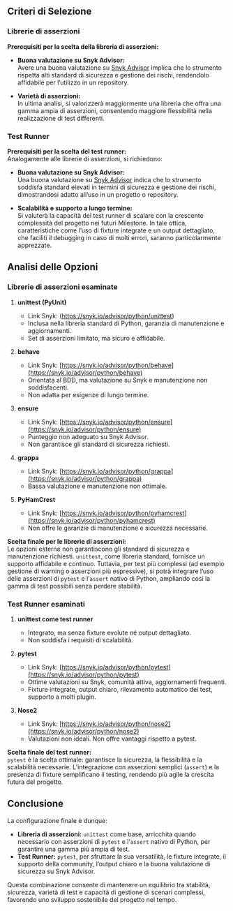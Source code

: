 ## Criteri di Selezione

### Librerie di asserzioni

**Prerequisiti per la scelta della libreria di asserzioni:**

- **Buona valutazione su Snyk Advisor:**  
  Avere una buona valutazione su [Snyk Advisor](https://snyk.io/advisor) implica che lo strumento rispetta alti standard di sicurezza e gestione dei rischi, rendendolo affidabile per l’utilizzo in un repository.
  
- **Varietà di asserzioni:**  
  In ultima analisi, si valorizzerà maggiormente una libreria che offra una gamma ampia di asserzioni, consentendo maggiore flessibilità nella realizzazione di test differenti.

### Test Runner

**Prerequisiti per la scelta del test runner:**  
Analogamente alle librerie di asserzioni, si richiedono:

- **Buona valutazione su Snyk Advisor:**  
  Una buona valutazione su [Snyk Advisor](https://snyk.io/advisor) indica che lo strumento soddisfa standard elevati in termini di sicurezza e gestione dei rischi, dimostrandosi adatto all’uso in un progetto o repository.

- **Scalabilità e supporto a lungo termine:**  
  Si valuterà la capacità del test runner di scalare con la crescente complessità del progetto nei futuri Milestone. In tale ottica, caratteristiche come l’uso di fixture integrate e un output dettagliato, che faciliti il debugging in caso di molti errori, saranno particolarmente apprezzate.


## Analisi delle Opzioni

### Librerie di asserzioni esaminate

1. **unittest (PyUnit)**
   - Link Snyk: (https://snyk.io/advisor/python/unittest)
   - Inclusa nella libreria standard di Python, garanzia di manutenzione e aggiornamenti.
   - Set di asserzioni limitato, ma sicuro e affidabile.

3. **behave**  
   - Link Snyk: [https://snyk.io/advisor/python/behave](https://snyk.io/advisor/python/behave)  
   - Orientata al BDD, ma valutazione su Snyk e manutenzione non soddisfacenti.
   - Non adatta per esigenze di lungo termine.

4. **ensure**  
   - Link Snyk: [https://snyk.io/advisor/python/ensure](https://snyk.io/advisor/python/ensure)  
   - Punteggio non adeguato su Snyk Advisor.  
   - Non garantisce gli standard di sicurezza richiesti.

5. **grappa**  
   - Link Snyk: [https://snyk.io/advisor/python/grappa](https://snyk.io/advisor/python/grappa)  
   - Bassa valutazione e manutenzione non ottimale.
   
6. **PyHamCrest**  
   - Link Snyk: [https://snyk.io/advisor/python/pyhamcrest](https://snyk.io/advisor/python/pyhamcrest)  
   - Non offre le garanzie di manutenzione e sicurezza necessarie.

**Scelta finale per le librerie di asserzioni:**  
Le opzioni esterne non garantiscono gli standard di sicurezza e manutenzione richiesti. `unittest`, come libreria standard, fornisce un supporto affidabile e continuo. Tuttavia, per test più complessi (ad esempio gestione di warning o asserzioni più espressive), si potrà integrare l’uso delle asserzioni di `pytest` e l’`assert` nativo di Python, ampliando così la gamma di test possibili senza perdere stabilità.

### Test Runner esaminati

1. **unittest come test runner**  
   - Integrato, ma senza fixture evolute né output dettagliato.
   - Non soddisfa i requisiti di scalabilità.

2. **pytest**  
   - Link Snyk: [https://snyk.io/advisor/python/pytest](https://snyk.io/advisor/python/pytest)  
   - Ottime valutazioni su Snyk, comunità attiva, aggiornamenti frequenti.
   - Fixture integrate, output chiaro, rilevamento automatico dei test, supporto a molti plugin.
   
3. **Nose2**  
   - Link Snyk: [https://snyk.io/advisor/python/nose2](https://snyk.io/advisor/python/nose2)  
   - Valutazioni non ideali. Non offre vantaggi rispetto a pytest.

**Scelta finale del test runner:**  
`pytest` è la scelta ottimale: garantisce la sicurezza, la flessibilità e la scalabilità necessarie. L’integrazione con asserzioni semplici (`assert`) e la presenza di fixture semplificano il testing, rendendo più agile la crescita futura del progetto.

## Conclusione

La configurazione finale è dunque:

- **Libreria di asserzioni:** `unittest` come base, arricchita quando necessario con asserzioni di `pytest` e l’`assert` nativo di Python, per garantire una gamma più ampia di test.
- **Test Runner:** `pytest`, per sfruttare la sua versatilità, le fixture integrate, il supporto della community, l’output chiaro e la buona valutazione di sicurezza su Snyk Advisor.

Questa combinazione consente di mantenere un equilibrio tra stabilità, sicurezza, varietà di test e capacità di gestione di scenari complessi, favorendo uno sviluppo sostenibile del progetto nel tempo.
